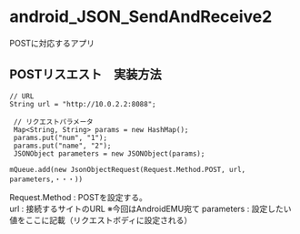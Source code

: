 # android_JSON_SendAndReceive2
POSTに対応するアプリ

## POSTリスエスト　実装方法

```
// URL  
String url = "http://10.0.2.2:8088";  

 // リクエストパラメータ  
 Map<String, String> params = new HashMap();  
 params.put("num", "1");  
 params.put("name", "2");  
 JSONObject parameters = new JSONObject(params);  

mQueue.add(new JsonObjectRequest(Request.Method.POST, url, parameters,・・・))  
```
Request.Method : POSTを設定する。  
url            : 接続するサイトのURL  ※今回はAndroidEMU宛て
parameters     : 設定したい値をここに記載（リクエストボディに設定される）  

